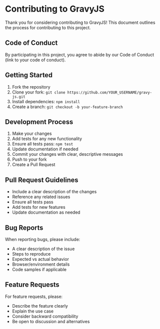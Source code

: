 # Contributing to GravyJS

Thank you for considering contributing to GravyJS! This document outlines the process for contributing to this project.

## Code of Conduct

By participating in this project, you agree to abide by our Code of Conduct (link to your code of conduct).

## Getting Started

1. Fork the repository
2. Clone your fork: `git clone https://github.com/YOUR_USERNAME/gravy-js.git`
3. Install dependencies: `npm install`
4. Create a branch: `git checkout -b your-feature-branch`

## Development Process

1. Make your changes
2. Add tests for any new functionality
3. Ensure all tests pass: `npm test`
4. Update documentation if needed
5. Commit your changes with clear, descriptive messages
6. Push to your fork
7. Create a Pull Request

## Pull Request Guidelines

- Include a clear description of the changes
- Reference any related issues
- Ensure all tests pass
- Add tests for new features
- Update documentation as needed

## Bug Reports

When reporting bugs, please include:
- A clear description of the issue
- Steps to reproduce
- Expected vs actual behavior
- Browser/environment details
- Code samples if applicable

## Feature Requests

For feature requests, please:
- Describe the feature clearly
- Explain the use case
- Consider backward compatibility
- Be open to discussion and alternatives